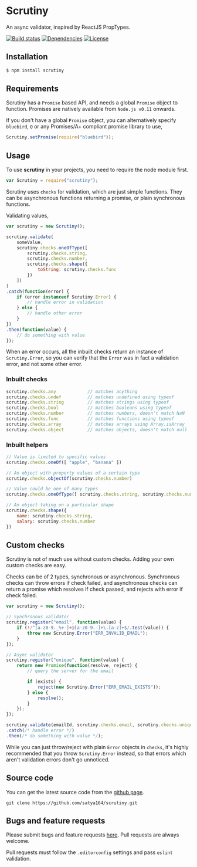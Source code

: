# Scrutiny

An async validator, inspired by ReactJS PropTypes.

[![Build status](https://travis-ci.org/satya164/scrutiny.svg?branch=master)](https://travis-ci.org/satya164/scrutiny)
[![Dependencies](https://david-dm.org/satya164/scrutiny.svg)](https://david-dm.org/satya164/scrutiny)
[![License](https://img.shields.io/npm/l/scrutiny.svg)](http://opensource.org/licenses/mit-license.php)

## Installation
```sh
$ npm install scrutiny
```

## Requirements
Scrutiny has a `Promise` based API, and needs a global `Promise` object to function. Promises are natively available from `Node.js v0.11` onwards.

If you don't have a global `Promise` object, you can alternatively specify `bluebird`, `Q` or any Promises/A+ compliant promise library to use,

```javascript
Scrutiny.setPromise(require("bluebird"));
```

## Usage
To use **scrutiny** in your projects, you need to require the node module first.

```javascript
var Scrutiny = require("scrutiny");
```

Scrutiny uses `checks` for validation, which are just simple functions. They can be asynchronous functions returning a promise, or plain synchronous functions.

Validating values,
```javascript
var scrutiny = new Scrutiny();

scrutiny.validate(
    someValue,
    scrutiny.checks.oneOfType([
        scrutiny.checks.string,
        scrutiny.checks.number,
        scrutiny.checks.shape({
            toString: scrutiny.checks.func
        })
    ])
)
.catch(function(error) {
    if (error instanceof Scrutiny.Error) {
        // handle error in validation
    } else {
        // handle other error
    }
})
.then(function(value) {
    // do something with value
});
```

When an error occurs, all the inbuilt checks return an instance of `Scrutiny.Error`, so you can verify that the `Error` was in fact a validation error, and not some other error.

### Inbuilt checks
```javascript
scrutiny.checks.any            // matches anything
scrutiny.checks.undef          // matches undefined using typeof
scrutiny.checks.string         // matches strings using typeof
scrutiny.checks.bool           // matches booleans using typeof
scrutiny.checks.number         // matches numbers, doesn't match NaN
scrutiny.checks.func           // matches functions using typeof
scrutiny.checks.array          // matches arrays using Array.isArray
scrutiny.checks.object         // matches objects, doesn't match null
```

### Inbuilt helpers
```javascript
// Value is limited to specific values
scrutiny.checks.oneOf([ "apple", "banana" ])

// An object with property values of a certain type
scrutiny.checks.objectOf(scrutiny.checks.number)

// Value could be one of many types
scrutiny.checks.oneOfType([ scrutiny.checks.string, scrutiny.checks.number ])

// An object taking on a particular shape
scrutiny.checks.shape({
    name: scrutiny.checks.string,
    salary: scrutiny.checks.number
})
```


## Custom checks
Scrutiny is not of much use without custom checks. Adding your own custom checks are easy.

Checks can be of 2 types, synchronous or asynchronous. Synchronous checks can throw errors if check failed, and asynchronous checks can return a promise which resolves if check passed, and rejects with error if check failed.

```javascript
var scrutiny = new Scrutiny();

// Synchronous validator
scrutiny.register("email", function(value) {
    if (!/^[a-z0-9._%+-]+@[a-z0-9.-]+\.[a-z]+$/.test(value)) {
        throw new Scrutiny.Error("ERR_INVALID_EMAIL");
    }
});

// Async validator
scrutiny.register("unique", function(value) {
    return new Promise(function(resolve, reject) {
        // query the server for the email

        if (exists) {
            reject(new Scrutiny.Error("ERR_EMAIL_EXISTS"));
        } else {
            resolve();
        }
    });
});

scrutiny.validate(emailId, scrutiny.checks.email, scrutiny.checks.unique)
.catch(/* handle error */)
.then(/* do something with value */);
```

While you can just throw/reject with plain `Error` objects in `checks`, it's highly recommended that you throw `Scrutiny.Error` instead, so that errors which aren't validation errors don't go unnoticed.

## Source code

You can get the latest source code from the [github page](http://github.com/satya164/scrutiny).

`git clone https://github.com/satya164/scrutiny.git`

## Bugs and feature requests

Please submit bugs and feature requests [here](http://github.com/satya164/scrutiny/issues). Pull requests are always welcome.

Pull requests must follow the `.editorconfig` settings and pass `eslint` validation.
